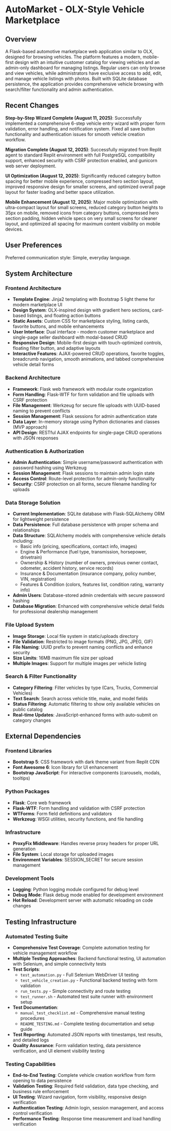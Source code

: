 # AutoMarket - OLX-Style Vehicle Marketplace

## Overview

A Flask-based automotive marketplace web application similar to OLX, designed for browsing vehicles. The platform features a modern, mobile-first design with an intuitive customer catalog for viewing vehicles and an admin-only dashboard for managing listings. Regular users can only browse and view vehicles, while administrators have exclusive access to add, edit, and manage vehicle listings with photos. Built with SQLite database persistence, the application provides comprehensive vehicle browsing with search/filter functionality and admin authentication.

## Recent Changes

**Step-by-Step Wizard Complete (August 11, 2025)**: Successfully implemented a comprehensive 6-step vehicle entry wizard with proper form validation, error handling, and notification system. Fixed all save button functionality and authentication issues for smooth vehicle creation workflow.

**Migration Complete (August 12, 2025)**: Successfully migrated from Replit agent to standard Replit environment with full PostgreSQL compatibility support, enhanced security with CSRF protection enabled, and gunicorn web server deployment.

**UI Optimization (August 12, 2025)**: Significantly reduced category button spacing for better mobile experience, compressed hero section layout, improved responsive design for smaller screens, and optimized overall page layout for faster loading and better space utilization.

**Mobile Enhancement (August 12, 2025)**: Major mobile optimization with ultra-compact layout for small screens, reduced category button heights to 35px on mobile, removed icons from category buttons, compressed hero section padding, hidden vehicle specs on very small screens for cleaner layout, and optimized all spacing for maximum content visibility on mobile devices.

## User Preferences

Preferred communication style: Simple, everyday language.

## System Architecture

### Frontend Architecture
- **Template Engine**: Jinja2 templating with Bootstrap 5 light theme for modern marketplace UI
- **Design System**: OLX-inspired design with gradient hero sections, card-based listings, and floating action buttons
- **Static Assets**: Custom CSS for marketplace styling, listing cards, favorite buttons, and mobile enhancements
- **User Interface**: Dual interface - modern customer marketplace and single-page seller dashboard with modal-based CRUD
- **Responsive Design**: Mobile-first design with touch-optimized controls, floating filter button, and adaptive layouts
- **Interactive Features**: AJAX-powered CRUD operations, favorite toggles, breadcrumb navigation, smooth animations, and tabbed comprehensive vehicle detail forms

### Backend Architecture
- **Framework**: Flask web framework with modular route organization
- **Form Handling**: Flask-WTF for form validation and file uploads with CSRF protection
- **File Management**: Werkzeug for secure file uploads with UUID-based naming to prevent conflicts
- **Session Management**: Flask sessions for admin authentication state
- **Data Layer**: In-memory storage using Python dictionaries and classes (MVP approach)
- **API Design**: RESTful AJAX endpoints for single-page CRUD operations with JSON responses

### Authentication & Authorization
- **Admin Authentication**: Simple username/password authentication with password hashing using Werkzeug
- **Session Management**: Flask sessions to maintain admin login state
- **Access Control**: Route-level protection for admin-only functionality
- **Security**: CSRF protection on all forms, secure filename handling for uploads

### Data Storage Solution
- **Current Implementation**: SQLite database with Flask-SQLAlchemy ORM for lightweight persistence
- **Data Persistence**: Full database persistence with proper schema and relationships
- **Data Structure**: SQLAlchemy models with comprehensive vehicle details including:
  - Basic info (pricing, specifications, contact info, images)
  - Engine & Performance (fuel type, transmission, horsepower, drivetrain)
  - Ownership & History (number of owners, previous owner contact, odometer, accident history, service records)
  - Insurance & Documentation (insurance company, policy number, VIN, registration)
  - Features & Condition (colors, features list, condition rating, warranty info)
- **Admin Users**: Database-stored admin credentials with secure password hashing
- **Database Migration**: Enhanced with comprehensive vehicle detail fields for professional dealership management

### File Upload System
- **Image Storage**: Local file system in static/uploads directory
- **File Validation**: Restricted to image formats (PNG, JPG, JPEG, GIF)
- **File Naming**: UUID prefix to prevent naming conflicts and enhance security
- **Size Limits**: 16MB maximum file size per upload
- **Multiple Images**: Support for multiple images per vehicle listing

### Search & Filter Functionality
- **Category Filtering**: Filter vehicles by type (Cars, Trucks, Commercial Vehicles)
- **Text Search**: Search across vehicle title, make, and model fields
- **Status Filtering**: Automatic filtering to show only available vehicles on public catalog
- **Real-time Updates**: JavaScript-enhanced forms with auto-submit on category changes

## External Dependencies

### Frontend Libraries
- **Bootstrap 5**: CSS framework with dark theme variant from Replit CDN
- **Font Awesome 6**: Icon library for UI enhancement
- **Bootstrap JavaScript**: For interactive components (carousels, modals, tooltips)

### Python Packages
- **Flask**: Core web framework
- **Flask-WTF**: Form handling and validation with CSRF protection
- **WTForms**: Form field definitions and validators
- **Werkzeug**: WSGI utilities, security functions, and file handling

### Infrastructure
- **ProxyFix Middleware**: Handles reverse proxy headers for proper URL generation
- **File System**: Local storage for uploaded images
- **Environment Variables**: SESSION_SECRET for secure session management

### Development Tools
- **Logging**: Python logging module configured for debug level
- **Debug Mode**: Flask debug mode enabled for development environment
- **Hot Reload**: Development server with automatic reloading on code changes

## Testing Infrastructure

### Automated Testing Suite
- **Comprehensive Test Coverage**: Complete automation testing for vehicle management workflow
- **Multiple Testing Approaches**: Backend functional testing, UI automation with Selenium, and simple connectivity tests
- **Test Scripts**: 
  - `test_automation.py` - Full Selenium WebDriver UI testing
  - `test_vehicle_creation.py` - Functional backend testing with form validation
  - `run_tests.py` - Simple connectivity and route testing
  - `test_runner.sh` - Automated test suite runner with environment setup
- **Test Documentation**: 
  - `manual_test_checklist.md` - Comprehensive manual testing procedures
  - `README_TESTING.md` - Complete testing documentation and setup guide
- **Test Reporting**: Automated JSON reports with timestamps, test results, and detailed logs
- **Quality Assurance**: Form validation testing, data persistence verification, and UI element visibility testing

### Testing Capabilities
- **End-to-End Testing**: Complete vehicle creation workflow from form opening to data persistence
- **Validation Testing**: Required field validation, data type checking, and business rule enforcement
- **UI Testing**: Wizard navigation, form visibility, responsive design verification
- **Authentication Testing**: Admin login, session management, and access control verification
- **Performance Testing**: Response time measurement and load handling verification